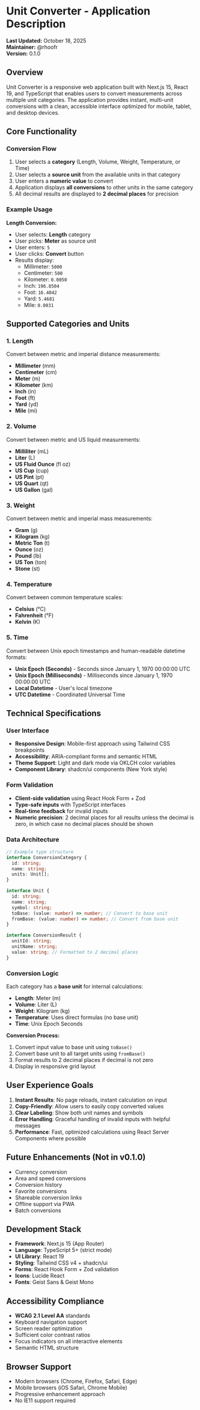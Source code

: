 # Unit Converter - Application Description

**Last Updated:** October 18, 2025  
**Maintainer:** @rhoofr  
**Version:** 0.1.0

## Overview

Unit Converter is a responsive web application built with Next.js 15, React 19, and TypeScript that enables users to convert measurements across multiple unit categories. The application provides instant, multi-unit conversions with a clean, accessible interface optimized for mobile, tablet, and desktop devices.

## Core Functionality

### Conversion Flow

1. User selects a **category** (Length, Volume, Weight, Temperature, or Time)
2. User selects a **source unit** from the available units in that category
3. User enters a **numeric value** to convert
4. Application displays **all conversions** to other units in the same category
5. All decimal results are displayed to **2 decimal places** for precision

### Example Usage

**Length Conversion:**

- User selects: **Length** category
- User picks: **Meter** as source unit
- User enters: `5`
- User clicks: **Convert** button
- Results display:
  - Millimeter: `5000`
  - Centimeter: `500`
  - Kilometer: `0.0050`
  - Inch: `196.8504`
  - Foot: `16.4042`
  - Yard: `5.4681`
  - Mile: `0.0031`

## Supported Categories and Units

### 1. Length

Convert between metric and imperial distance measurements:

- **Millimeter** (mm)
- **Centimeter** (cm)
- **Meter** (m)
- **Kilometer** (km)
- **Inch** (in)
- **Foot** (ft)
- **Yard** (yd)
- **Mile** (mi)

### 2. Volume

Convert between metric and US liquid measurements:

- **Milliliter** (mL)
- **Liter** (L)
- **US Fluid Ounce** (fl oz)
- **US Cup** (cup)
- **US Pint** (pt)
- **US Quart** (qt)
- **US Gallon** (gal)

### 3. Weight

Convert between metric and imperial mass measurements:

- **Gram** (g)
- **Kilogram** (kg)
- **Metric Ton** (t)
- **Ounce** (oz)
- **Pound** (lb)
- **US Ton** (ton)
- **Stone** (st)

### 4. Temperature

Convert between common temperature scales:

- **Celsius** (°C)
- **Fahrenheit** (°F)
- **Kelvin** (K)

### 5. Time

Convert between Unix epoch timestamps and human-readable datetime formats:

- **Unix Epoch (Seconds)** - Seconds since January 1, 1970 00:00:00 UTC
- **Unix Epoch (Milliseconds)** - Milliseconds since January 1, 1970 00:00:00 UTC
- **Local Datetime** - User's local timezone
- **UTC Datetime** - Coordinated Universal Time

## Technical Specifications

### User Interface

- **Responsive Design**: Mobile-first approach using Tailwind CSS breakpoints
- **Accessibility**: ARIA-compliant forms and semantic HTML
- **Theme Support**: Light and dark mode via OKLCH color variables
- **Component Library**: shadcn/ui components (New York style)

### Form Validation

- **Client-side validation** using React Hook Form + Zod
- **Type-safe inputs** with TypeScript interfaces
- **Real-time feedback** for invalid inputs
- **Numeric precision**: 2 decimal places for all results unless the decimal is zero, in which case no decimal places should be shown

### Data Architecture

```typescript
// Example type structure
interface ConversionCategory {
  id: string;
  name: string;
  units: Unit[];
}

interface Unit {
  id: string;
  name: string;
  symbol: string;
  toBase: (value: number) => number; // Convert to base unit
  fromBase: (value: number) => number; // Convert from base unit
}

interface ConversionResult {
  unitId: string;
  unitName: string;
  value: string; // Formatted to 2 decimal places
}
```

### Conversion Logic

Each category has a **base unit** for internal calculations:

- **Length**: Meter (m)
- **Volume**: Liter (L)
- **Weight**: Kilogram (kg)
- **Temperature**: Uses direct formulas (no base unit)
- **Time**: Unix Epoch Seconds

**Conversion Process:**

1. Convert input value to base unit using `toBase()`
2. Convert base unit to all target units using `fromBase()`
3. Format results to 2 decimal places if decimal is not zero
4. Display in responsive grid layout

## User Experience Goals

1. **Instant Results**: No page reloads, instant calculation on input
2. **Copy-Friendly**: Allow users to easily copy converted values
3. **Clear Labeling**: Show both unit names and symbols
4. **Error Handling**: Graceful handling of invalid inputs with helpful messages
5. **Performance**: Fast, optimized calculations using React Server Components where possible

## Future Enhancements (Not in v0.1.0)

- Currency conversion
- Area and speed conversions
- Conversion history
- Favorite conversions
- Shareable conversion links
- Offline support via PWA
- Batch conversions

## Development Stack

- **Framework**: Next.js 15 (App Router)
- **Language**: TypeScript 5+ (strict mode)
- **UI Library**: React 19
- **Styling**: Tailwind CSS v4 + shadcn/ui
- **Forms**: React Hook Form + Zod validation
- **Icons**: Lucide React
- **Fonts**: Geist Sans & Geist Mono

## Accessibility Compliance

- **WCAG 2.1 Level AA** standards
- Keyboard navigation support
- Screen reader optimization
- Sufficient color contrast ratios
- Focus indicators on all interactive elements
- Semantic HTML structure

## Browser Support

- Modern browsers (Chrome, Firefox, Safari, Edge)
- Mobile browsers (iOS Safari, Chrome Mobile)
- Progressive enhancement approach
- No IE11 support required
